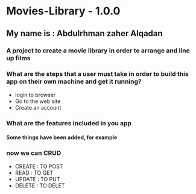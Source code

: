 # Movies-Library - 1.0.0

## My name is : Abdulrhman zaher Alqadan

### A project to create a movie library in order to arrange and line up films

### What are the steps that a user must take in order to build this app on their own machine and get it running?

- login to browser
- Go to the web site
- Create an account

### What are the features included in you app

#### Some things have been added, for example

### now we can CRUD

- CREATE : TO POST
- READ : TO GET
- UPDATE : TO PUT
- DELETE : TO DELET
